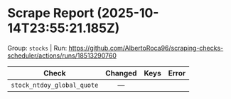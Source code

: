 # Scrape Report (2025-10-14T23:55:21.185Z)

Group: `stocks`  |  Run: https://github.com/AlbertoRoca96/scraping-checks-scheduler/actions/runs/18513290760

| Check | Changed | Keys | Error |
|---|:---:|:--|:--|
| `stock_ntdoy_global_quote` | — |  |  |
